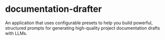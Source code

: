 # documentation-drafter
An application that uses configurable presets to help you build powerful, structured prompts for generating high-quality project documentation drafts with LLMs.
